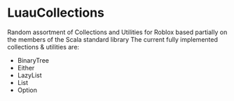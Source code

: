 # LuauCollections
Random assortment of Collections and Utilities for Roblox based partially on the members of the Scala standard library
The current fully implemented collections & utilities are:

+ BinaryTree
+ Either
+ LazyList
+ List
+ Option


